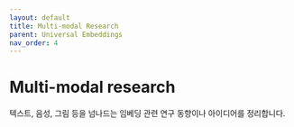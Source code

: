 ```yaml
---
layout: default
title: Multi-modal Research
parent: Universal Embeddings
nav_order: 4
---
```


# Multi-modal research

텍스트, 음성, 그림 등을 넘나드는 임베딩 관련 연구 동향이나 아이디어를 정리합니다.
